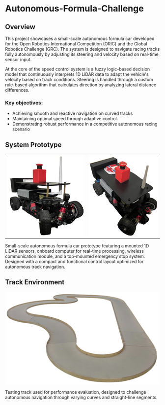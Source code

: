 # Autonomous-Formula-Challenge


## Overview

This project showcases a small-scale autonomous formula car developed for the Open Robotics International Competition (ORIC) and the Global Robotics Challenge (GRC). The system is designed to navigate racing tracks fully autonomously by adjusting its steering and velocity based on real-time sensor input.

At the core of the speed control system is a fuzzy logic–based decision model that continuously interprets 1D LiDAR data to adapt the vehicle's velocity based on track conditions. Steering is handled through a custom rule-based algorithm that calculates direction by analyzing lateral distance differences.


### Key objectives:
- Achieving smooth and reactive navigation on curved tracks
- Maintaining optimal speed through adaptive control
- Demonstrating robust performance in a competitive autonomous racing scenario

## System Prototype

<div align="center">
  <table>
    <tr>
      <td align="center">
        <img src="images/Prototype Side View.png" width="350"/>
      </td>
      <td align="center">
        <img src="images/Prototype Top View.png" width="310"/>
      </td>
    </tr>
  </table>
</div>


Small-scale autonomous formula car prototype featuring a mounted 1D LiDAR sensors, onboard computer for real-time processing, wireless communication module, and a top-mounted emergency stop system. Designed with a compact and functional control layout optimized for autonomous track navigation.

## Track Environment

<p align="center">
  <img src="images/Racing Track.png" width="500"/>
</p>

 Testing track used for performance evaluation, designed to challenge autonomous navigation through varying curves and straight-line segments.



